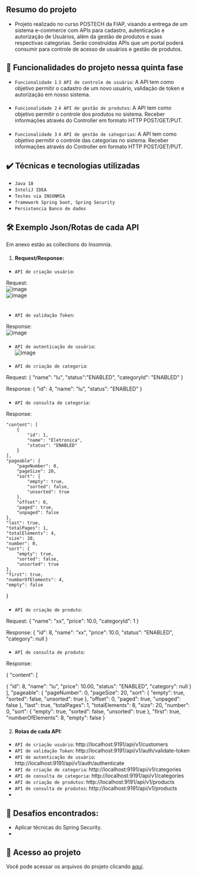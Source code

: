 ## Resumo do projeto
- Projeto realizado no curso POSTECH da FIAP, visando a entrega de um sistema e-commerce com APIs para cadastro, autenticação e autorização de Usuários, além da gestão de produtos e suas respectivas categorias.
  Serão construidas APIs que um portal poderá consumir para controle de acesso de usuários e gestão de produtos. 

## 🔨 Funcionalidades do projeto nessa quinta fase
- `Funcionalidade 1` `3 API de controle de usuário`: A API tem como objetivo permitir o cadastro de um novo usuário, validação de token e autorização em nosso sistema. 
#### 
- `Funcionalidade 2` `4 API de gestão de produtos`: A API tem como objetivo permitir o controle dos produtos no sistema. 
  Receber informações através do Controller em formato HTTP POST/GET/PUT.
#### 
- `Funcionalidade 3` `4 API de gestão de categorias`: A API tem como objetivo permitir o controle das categorias no sistema.
  Receber informações através do Controller em formato HTTP POST/GET/PUT.

## ✔️ Técnicas e tecnologias utilizadas

- ``Java 18``
- ``InteliJ IDEA``
- ``Testes via INSONMIA``
- ``framework Spring boot, Spring Security``
- ``Persistencia Banco de dados``

## 🛠️ Exemplo Json/Rotas de cada API

Em anexo estão as collections do Insomnia.

1. #### Request/Response:

- `API de criação usuário`:

Request: <br>
![image](https://github.com/LucianneCharro/fase5/assets/64719344/5a4d7225-e17b-4b04-b551-8116ca5a4bdd) <br>
![image](https://github.com/LucianneCharro/fase5/assets/64719344/401e2556-02a1-4883-acfd-8eaec9043add)
<br><br>
#### 

- `API de validação Token`:

Response:
<br>
![image](https://github.com/LucianneCharro/fase5/assets/64719344/e6d142be-5a80-475c-97ef-c446d794c9f5)


#### 

- `API de autenticação de usuário`: <br>
![image](https://github.com/LucianneCharro/fase5/assets/64719344/07571138-8a2c-4160-b35b-80ad8cfeb0aa)


#### 

- `API de criação de categoria`:

Request:
{
"name": "lu",
"status":"ENABLED",
"categoryId": "ENABLED"
}

Response:
{
"id": 4,
"name": "lu",
"status": "ENABLED"
}

#### 

- `API de consulta de categoria`:

Response:

	"content": [
		{
			"id": 1,
			"name": "Eletronica",
			"status": "ENABLED"
		}
	],
	"pageable": {
		"pageNumber": 0,
		"pageSize": 20,
		"sort": {
			"empty": true,
			"sorted": false,
			"unsorted": true
		},
		"offset": 0,
		"paged": true,
		"unpaged": false
	},
	"last": true,
	"totalPages": 1,
	"totalElements": 4,
	"size": 20,
	"number": 0,
	"sort": {
		"empty": true,
		"sorted": false,
		"unsorted": true
	},
	"first": true,
	"numberOfElements": 4,
	"empty": false
}

#### 

- `API de criação de produto`:

Request:
{
"name": "xx",
"price": 10.0,
"categoryId": 1
}

Response:
{
"id": 8,
"name": "xx",
"price": 10.0,
"status": "ENABLED",
"category": null
}

#### 

- `API de consulta de produto`:

Response:

{
"content": [

{
"id": 8,
"name": "lu",
"price": 10.00,
"status": "ENABLED",
"category": null
}
],
"pageable": {
"pageNumber": 0,
"pageSize": 20,
"sort": {
"empty": true,
"sorted": false,
"unsorted": true
},
"offset": 0,
"paged": true,
"unpaged": false
},
"last": true,
"totalPages": 1,
"totalElements": 8,
"size": 20,
"number": 0,
"sort": {
"empty": true,
"sorted": false,
"unsorted": true
},
"first": true,
"numberOfElements": 8,
"empty": false
}

2. #### Rotas de cada API:
- `API de criação usuário`: http://localhost:9191/api/v1/customers
- `API de validação Token`: http://localhost:9191/api/v1/auth/validate-token
- `API de autenticação de usuário`: http://localhost:9191/api/v1/auth/authenticate
- `API de criação de categoria`: http://localhost:9191/api/v1/categories
- `API de consulta de categoria`: http://localhost:9191/api/v1/categories
- `API de criação de produtos`: http://localhost:9191/api/v1/products
- `API de consulta de produtos`: http://localhost:9191/api/v1/products
- 
## 🎯 Desafios encontrados:
- Aplicar técnicas do Spring Security.
-
## 📁 Acesso ao projeto
Você pode acessar os arquivos do projeto clicando [aqui](https://github.com/LucianneCharro/fase5).
